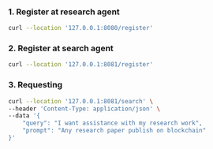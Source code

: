 


### 1. Register at research agent

```bash
curl --location '127.0.0.1:8080/register'
```

### 2. Register at search agent

```bash
curl --location '127.0.0.1:8081/register'
```

### 3. Requesting 

```bash
curl --location '127.0.0.1:8081/search' \
--header 'Content-Type: application/json' \
--data '{
    "query": "I want assistance with my research work",
    "prompt": "Any research paper publish on blockchain"
}'
```
